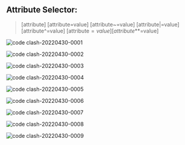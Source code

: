## Attribute Selector:

> [attribute]
[attribute=value]
[attribute~=value]
[attribute|=value]
[attribute^=value]
[attribute$=value]
[attribute*$*=value]


![code clash-20220430-0001](https://user-images.githubusercontent.com/71178740/166092575-59a0ca71-aa32-47fe-ac7f-ac5a5145e522.jpg)

![code clash-20220430-0002](https://user-images.githubusercontent.com/71178740/166092578-82d784bd-b8a1-4e74-8839-831b78c82ad7.jpg)

![code clash-20220430-0003](https://user-images.githubusercontent.com/71178740/166092583-1aba8430-f9c8-464d-a71e-4b1f074835f4.jpg)

![code clash-20220430-0004](https://user-images.githubusercontent.com/71178740/166092587-65292f73-72ce-4417-8c5e-98beadd9e275.jpg)

![code clash-20220430-0005](https://user-images.githubusercontent.com/71178740/166092588-309f393f-8fdf-4f27-b473-03ba87bf4656.jpg)

![code clash-20220430-0006](https://user-images.githubusercontent.com/71178740/166092595-cc192f88-4a30-456e-a4d1-4caf1d240335.jpg)

![code clash-20220430-0007](https://user-images.githubusercontent.com/71178740/166092602-26719f86-b329-4b35-a576-b9c8441d5c04.jpg)

![code clash-20220430-0008](https://user-images.githubusercontent.com/71178740/166092605-69f80020-b5b2-4143-83fe-3b4373813db7.jpg)

![code clash-20220430-0009](https://user-images.githubusercontent.com/71178740/166092609-ac94c444-100f-452c-b6ed-f0f6931bf314.jpg)
